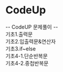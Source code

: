 # CodeUp<br>
-- CodeUP 문제풀이 --<br>
기초1.출력문<br>
기초2.입출력문&연산자<br>
기초3.if~else<br>
기초4-1.단순반복문<br>
기초4-2.중첩반복문
